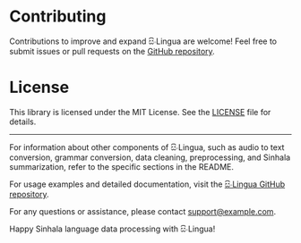 # Contributing

Contributions to improve and expand සිංLingua are welcome! Feel free to submit issues or pull requests on the [GitHub repository](https://github.com/SupunGurusinghe/SinlinguaDocumentation).

# License

This library is licensed under the MIT License. See the [LICENSE](LICENSE) file for details.

---

For information about other components of සිංLingua, such as audio to text conversion, grammar conversion, data cleaning, preprocessing, and Sinhala summarization, refer to the specific sections in the README.

For usage examples and detailed documentation, visit the [සිංLingua GitHub repository](https://github.com/SupunGurusinghe/SinlinguaDocumentation).

For any questions or assistance, please contact support@example.com.

Happy Sinhala language data processing with සිංLingua!
